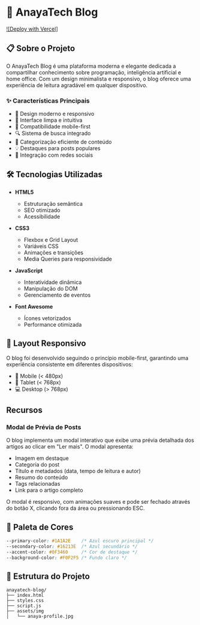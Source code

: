 # 🚀 AnayaTech Blog

[![Deploy with Vercel]](https://anayatech.vercel.app/)

## 📋 Sobre o Projeto

O AnayaTech Blog é uma plataforma moderna e elegante dedicada a compartilhar conhecimento sobre programação, inteligência artificial e home office. Com um design minimalista e responsivo, o blog oferece uma experiência de leitura agradável em qualquer dispositivo.

### ✨ Características Principais

- 🎯 Design moderno e responsivo
- 🌙 Interface limpa e intuitiva
- 📱 Compatibilidade mobile-first
- 🔍 Sistema de busca integrado
- 📂 Categorização eficiente de conteúdo
- 💡 Destaques para posts populares
- 🔄 Integração com redes sociais

## 🛠️ Tecnologias Utilizadas

- **HTML5**
  - Estruturação semântica
  - SEO otimizado
  - Acessibilidade

- **CSS3**
  - Flexbox e Grid Layout
  - Variáveis CSS
  - Animações e transições
  - Media Queries para responsividade

- **JavaScript**
  - Interatividade dinâmica
  - Manipulação do DOM
  - Gerenciamento de eventos

- **Font Awesome**
  - Ícones vetorizados
  - Performance otimizada

## 📱 Layout Responsivo

O blog foi desenvolvido seguindo o princípio mobile-first, garantindo uma experiência consistente em diferentes dispositivos:

- 📱 Mobile (< 480px)
- 📱 Tablet (< 768px)
- 💻 Desktop (> 768px)

## Recursos

### Modal de Prévia de Posts
O blog implementa um modal interativo que exibe uma prévia detalhada dos artigos ao clicar em "Ler mais". O modal apresenta:
- Imagem em destaque
- Categoria do post
- Título e metadados (data, tempo de leitura e autor)
- Resumo do conteúdo
- Tags relacionadas
- Link para o artigo completo

O modal é responsivo, com animações suaves e pode ser fechado através do botão X, clicando fora da área ou pressionando ESC.

## 🎨 Paleta de Cores

```css
--primary-color: #1A1A2E    /* Azul escuro principal */
--secondary-color: #16213E  /* Azul secundário */
--accent-color: #0F3460     /* Cor de destaque */
--background-color: #F0F2F5 /* Fundo claro */
```

## 📂 Estrutura do Projeto

```
anayatech-blog/
├── index.html
├── styles.css
├── script.js
├── assets/img
│   └── anaya-profile.jpg
```

